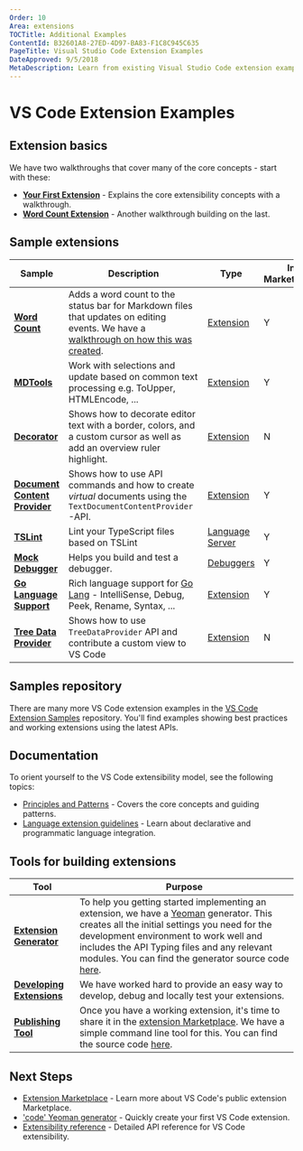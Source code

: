 ```yaml
---
Order: 10
Area: extensions
TOCTitle: Additional Examples
ContentId: B32601A8-27ED-4D97-BA83-F1C8C945C635
PageTitle: Visual Studio Code Extension Examples
DateApproved: 9/5/2018
MetaDescription: Learn from existing Visual Studio Code extension examples.
---
```

# VS Code Extension Examples

## Extension basics

We have two walkthroughs that cover many of the core concepts - start with these:

* **[Your First Extension](/docs/extensions/example-hello-world.md)** - Explains the core extensibility concepts with a walkthrough.
* **[Word Count Extension](/docs/extensions/example-word-count.md)** - Another walkthrough building on the last.

## Sample extensions

Sample|Description|Type|In Marketplace
------|-----------|----|---------
**[Word Count](https://github.com/Microsoft/vscode-wordcount)**|Adds a word count to the status bar for Markdown files that updates on editing events.  We have a [walkthrough on how this was created](/docs/extensions/example-word-count.md).|[Extension](/docs/extensions/example-hello-world.md)|Y
**[MDTools](https://github.com/Microsoft/vscode-MDTools)**|Work with selections and update based on common text processing e.g. ToUpper, HTMLEncode, ...|[Extension](/docs/extensions/example-hello-world.md)|Y
**[Decorator](https://github.com/Microsoft/vscode-extension-samples/tree/master/decorator-sample)**|Shows how to decorate editor text with a border, colors, and a custom cursor as well as add an overview ruler highlight.|[Extension](/docs/extensions/example-hello-world.md)|N
**[Document Content Provider](https://github.com/Microsoft/vscode-extension-samples/tree/master/contentprovider-sample)**|Shows how to use API commands and how to create _virtual_ documents using the `TextDocumentContentProvider`-API.|[Extension](/docs/extensions/example-hello-world.md)|Y
**[TSLint](https://github.com/Microsoft/vscode-tslint)**|Lint your TypeScript files based on TSLint|[Language Server](/docs/extensions/example-language-server.md)|Y
**[Mock Debugger](https://github.com/Microsoft/vscode-mock-debug)**|Helps you build and test a debugger.|[Debuggers](/docs/extensions/example-debuggers.md)|Y
**[Go Language Support](https://github.com/microsoft/vscode-go)**|Rich language support for [Go Lang](https://golang.org/) - IntelliSense, Debug, Peek, Rename, Syntax, ...|[Extension](/docs/extensionAPI/vscode-api.md#languages)|Y
**[Tree Data Provider](https://github.com/Microsoft/vscode-extension-samples/tree/master/tree-view-sample)**|Shows how to use `TreeDataProvider` API and contribute a custom view to VS Code|[Extension](https://code.visualstudio.com/docs/extensionAPI/vscode-api#TreeDataProvider)|N

## Samples repository

There are many more VS Code extension examples in the [VS Code Extension Samples](https://github.com/Microsoft/vscode-extension-samples) repository. You'll find examples showing best practices and working extensions using the latest APIs.

## Documentation

To orient yourself to the VS Code extensibility model, see the following topics:

* [Principles and Patterns](/docs/extensionAPI/patterns-and-principles) - Covers the core concepts and guiding patterns.
* [Language extension guidelines](/docs/extensionAPI/language-support) - Learn about declarative and programmatic language integration.

## Tools for building extensions

Tool|Purpose
----|-------
**[Extension Generator](/docs/extensions/yocode.md)**|To help you getting started implementing an extension, we have a [Yeoman](http://yeoman.io/) generator.  This creates all the initial settings you need for the development environment to work well and includes the API Typing files and any relevant modules.  You can find the generator source code [here](https://github.com/Microsoft/vscode-generator-code).
**[Developing Extensions](/docs/extensions/developing-extensions.md)**|We have worked hard to provide an easy way to develop, debug and locally test your extensions.
**[Publishing Tool](/docs/extensions/publish-extension.md)**|Once you have a working extension, it's time to share it in the [extension Marketplace](/docs/editor/extension-gallery.md). We have a simple command line tool for this. You can find the source code [here](https://github.com/Microsoft/vsce).

## Next Steps

* [Extension Marketplace](/docs/editor/extension-gallery.md) - Learn more about VS Code's public extension Marketplace.
* ['code' Yeoman generator](/docs/extensions/yocode) - Quickly create your first VS Code extension.
* [Extensibility reference](/docs/extensionAPI/overview) - Detailed API reference for VS Code extensibility.
